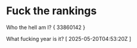 # Fuck the rankings

Who the hell am I?
{ 33860142 }

What fucking year is it?
[ 2025-05-20T04:53:20Z ]
